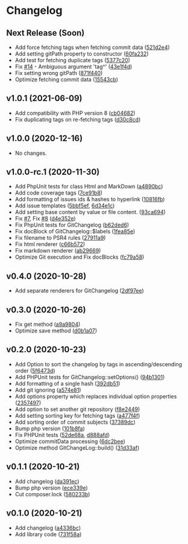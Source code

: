 # Changelog

## Next Release (Soon)

* Add force fetching tags when fetching commit data ([521d2e4](https://github.com/DigiLive/gitChangelog/commit/521d2e4))
* Add setting gitPath property to constructor ([60fa232](https://github.com/DigiLive/gitChangelog/commit/60fa232))
* Add test for fetching duplicate tags ([5377c20](https://github.com/DigiLive/gitChangelog/commit/5377c20))
* Fix [#14](https://github.com/DigiLive/gitChangelog/issues/14) - Ambiguous argument 'tag^' ([43e1f4d](https://github.com/DigiLive/gitChangelog/commit/43e1f4d))
* Fix setting wrong gitPath ([871f440](https://github.com/DigiLive/gitChangelog/commit/871f440))
* Optimize fetching commit data ([15543cb](https://github.com/DigiLive/gitChangelog/commit/15543cb))

## v1.0.1 (2021-06-09)

* Add compatibility with PHP version 8 ([cb04682](https://github.com/DigiLive/gitChangelog/commit/cb04682))
* Fix duplicating tags on re-fetching tags ([d30c8cd](https://github.com/DigiLive/gitChangelog/commit/d30c8cd))

## v1.0.0 (2020-12-16)

* No changes.

## v1.0.0-rc.1 (2020-11-30)

* Add PhpUnit tests for class Html and MarkDown ([a4890bc](https://github.com/DigiLive/gitChangelog/commit/a4890bc))
* Add code coverage tags ([7ce91b8](https://github.com/DigiLive/gitChangelog/commit/7ce91b8))
* Add formatting of issues ids & hashes to hyperlink ([10816fb](https://github.com/DigiLive/gitChangelog/commit/10816fb))
* Add issue templates ([5bbf5ef](https://github.com/DigiLive/gitChangelog/commit/5bbf5ef), [6d34e1c](https://github.com/DigiLive/gitChangelog/commit/6d34e1c))
* Add setting base content by value or file content. ([93ca694](https://github.com/DigiLive/gitChangelog/commit/93ca694))
* Fix [#7](https://github.com/DigiLive/gitChangelog/issues/7), Fix [#8](https://github.com/DigiLive/gitChangelog/issues/8) ([d4e352e](https://github.com/DigiLive/gitChangelog/commit/d4e352e))
* Fix PhpUnit tests for GitChangelog ([b62ded6](https://github.com/DigiLive/gitChangelog/commit/b62ded6))
* Fix docBlock of GitChangelog::$labels ([1fea85e](https://github.com/DigiLive/gitChangelog/commit/1fea85e))
* Fix filename to PSR4 rules ([27911a9](https://github.com/DigiLive/gitChangelog/commit/27911a9))
* Fix html renderer ([c66b572](https://github.com/DigiLive/gitChangelog/commit/c66b572))
* Fix markdown renderer ([ab29669](https://github.com/DigiLive/gitChangelog/commit/ab29669))
* Optimize Git execution and Fix docBlocks ([fc79a58](https://github.com/DigiLive/gitChangelog/commit/fc79a58))

## v0.4.0 (2020-10-28)

* Add separate renderers for GitChangelog ([2df97ee](https://github.com/DigiLive/gitChangelog/commit/2df97ee))

## v0.3.0 (2020-10-26)

* Fix get method ([a9a9804](https://github.com/DigiLive/gitChangelog/commit/a9a9804))
* Optimize save method ([d0b1a07](https://github.com/DigiLive/gitChangelog/commit/d0b1a07))

## v0.2.0 (2020-10-23)

* Add Option to sort the changelog by tags in ascending/descending order ([5f6473d](https://github.com/DigiLive/gitChangelog/commit/5f6473d))
* Add PHPUnit tests for GitChangelog::setOptions() ([94b1301](https://github.com/DigiLive/gitChangelog/commit/94b1301))
* Add formatting of a single hash ([392db51](https://github.com/DigiLive/gitChangelog/commit/392db51))
* Add git ignoring ([a574e81](https://github.com/DigiLive/gitChangelog/commit/a574e81))
* Add options property which replaces individual option properties ([2357497](https://github.com/DigiLive/gitChangelog/commit/2357497))
* Add option to set another git repository ([f8e2449](https://github.com/DigiLive/gitChangelog/commit/f8e2449))
* Add setting sorting key for fetching tags ([a477f4f](https://github.com/DigiLive/gitChangelog/commit/a477f4f))
* Add sorting order of commit subjects ([37389dc](https://github.com/DigiLive/gitChangelog/commit/37389dc))
* Bump php version ([101b8fa](https://github.com/DigiLive/gitChangelog/commit/101b8fa))
* Fix PHPUnit tests ([52de68a](https://github.com/DigiLive/gitChangelog/commit/52de68a), [d888afd](https://github.com/DigiLive/gitChangelog/commit/d888afd))
* Optimize commitData processing ([6dc2bee](https://github.com/DigiLive/gitChangelog/commit/6dc2bee))
* Optimize method GitChangeLog::build() ([31d33af](https://github.com/DigiLive/gitChangelog/commit/31d33af))

## v0.1.1 (2020-10-21)

* Add changelog ([da391ec](https://github.com/DigiLive/gitChangelog/commit/da391ec))
* Bump php version ([ece339e](https://github.com/DigiLive/gitChangelog/commit/ece339e))
* Cut composer.lock ([580233b](https://github.com/DigiLive/gitChangelog/commit/580233b))

## v0.1.0 (2020-10-21)

* Add changelog ([a4336bc](https://github.com/DigiLive/gitChangelog/commit/a4336bc))
* Add library code ([731f58a](https://github.com/DigiLive/gitChangelog/commit/731f58a))
